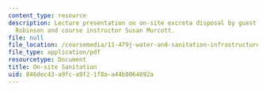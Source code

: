 ```yaml
---
content_type: resource
description: Lecture presentation on on-site excreta disposal by guest lecturer Brian
  Robinson and course instructor Susan Murcott.
file: null
file_location: /coursemedia/11-479j-water-and-sanitation-infrastructure-in-developing-countries-spring-2007/846dec43a9fca9f21f8aa44b0064692a_lect12.pdf
file_type: application/pdf
resourcetype: Document
title: On-site Sanitation
uid: 846dec43-a9fc-a9f2-1f8a-a44b0064692a
---
```


